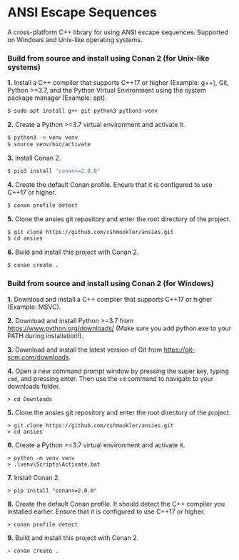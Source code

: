 # **ANSI Escape Sequences**
A cross-platform C++ library for using ANSI escape sequences. Supported on Windows and Unix-like operating systems.

### **Build from source and install using Conan 2 (for Unix-like systems)**
**1.** Install a C++ compiler that supports C++17 or higher (Example: g++), Git, Python >=3.7, and the Python Virtual Environment using the system package manager (Example: apt).
```bash
$ sudo apt install g++ git python3 python3-venv
```
**2.** Create a Python >=3.7 virtual environment and activate it.
```bash
$ python3 -m venv venv
$ source venv/bin/activate
```
**3.** Install Conan 2.
```bash
$ pip3 install "conan>=2.0.0"
```
**4.** Create the default Conan profile. Ensure that it is configured to use C++17 or higher.
```bash
$ conan profile detect
```
**5.** Clone the ansies git repository and enter the root directory of the project.
```bash
$ git clone https://github.com/cshmookler/ansies.git
$ cd ansies
```
**6.** Build and install this project with Conan 2.
```bash
$ conan create .
```

### **Build from source and install using Conan 2 (for Windows)**
**1.** Download and install a C++ compiler that supports C++17 or higher (Example: MSVC).

**2.** Download and install Python >=3.7 from https://www.python.org/downloads/ (Make sure you add python.exe to your PATH during installation!).

**3.** Download and install the latest version of Git from https://git-scm.com/downloads.

**4.** Open a new command prompt window by pressing the super key, typing `cmd`, and pressing enter. Then use the `cd` command to navigate to your downloads folder.
```shell
> cd Downloads
```
**5.** Clone the ansies git repository and enter the root directory of the project.
```shell
> git clone https://github.com/cshmookler/ansies.git
> cd ansies
```
**6.** Create a Python >=3.7 virtual environment and activate it.
```shell
> python -m venv venv
> .\venv\Scripts\Activate.bat
```
**7.** Install Conan 2.
```shell
> pip install "conan>=2.0.0"
```
**8.** Create the default Conan profile. It should detect the C++ compiler you installed earlier. Ensure that it is configured to use C++17 or higher.
```shell
> conan profile detect
```
**9.** Build and install this project with Conan 2.
```bash
> conan create .
```